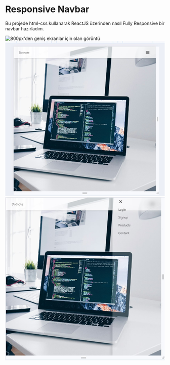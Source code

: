 
# Responsive Navbar 

Bu projede html-css kullanarak ReactJS üzerinden nasıl Fully Responsive bir navbar hazırladım. 


![800px'den geniş ekranlar için olan görüntü](https://github.com/Erenkta/Responsive-Navbar/blob/main/readme_images/wide-screen.jpg?raw=true)
![800px'den küçük olan ekranlar için oluşan menü butonu](https://github.com/Erenkta/Responsive-Navbar/blob/main/readme_images/after1.jpg)
![Menü butonuna tıklanınca gelen sidebar](https://github.com/Erenkta/Responsive-Navbar/blob/main/readme_images/after2.jpg)

    
